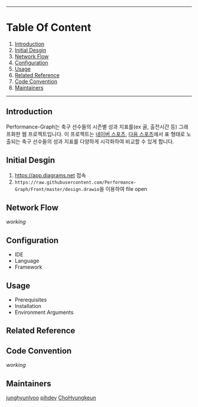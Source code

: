 ****
# Table Of Content
1. [Introduction](#introduction)
2. [Initial Desgin](#initial-design)
3. [Network Flow](#network-flow)
4. [Configuration](#configuration)
5. [Usage](#usage)
6. [Related Reference](#related-reference)
7. [Code Convention](#code-convention)
8. [Maintainers](#maintainers)
****

## Introduction
Performance-Graph는 축구 선수들의 시즌별 성과 지표를(ex 골, 출전시간 등) 그래프화한 웹 프로젝트입니다. 이 프로젝트는 [네이버 스포츠](https://sports.news.naver.com/wfootball/record/index?category=epl&league=100&tab=player), [다음 스포츠](https://sports.daum.net/record/epl/person?season=20212022)에서 표 형태로 노출되는 축구 선수들의 성과 지표를 다양하게 시각화하여 비교할 수 있게 합니다. 

## Initial Desgin

1. https://app.diagrams.net 접속
2. `https://raw.githubusercontent.com/Performance-Graph/Front/master/design.drawio`을 이용하여 file open 

## Network Flow
*working*

## Configuration
- IDE
- Language
- Framework

## Usage
- Prerequisites
- Installation
- Environment Arguments

## Related Reference

## Code Convention
*working*

## Maintainers

[junghyunlyoo](https://github.com/JungHyunLyoo)
[pjhdev](https://github.com/pjhdev)
[ChoHyungkeun](https://github.com/ChoHyungkeun)
